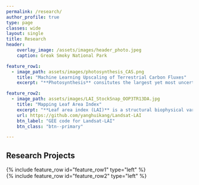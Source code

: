 ```yaml
---
permalink: /research/
author_profile: true
type: page
classes: wide
layout: single
title: Research
header:
    overlay_image: /assets/images/header_photo.jpeg
    caption: Greak Smoky National Park

feature_row1:
  - image_path: assets/images/photosynthesis_CAS.png
    title: "Machine Learning Upscaling of Terrestrial Carbon Fluxes"
    excerpt: "**Photosynthesis** consitutes the largest yet most uncertain flux in terrestrial carbon cycle. By far, the most accurate measurements of ecosystem-level photosynthesis, also called the Gross Primary Productivity (GPP), come from networks of eddy covariance flux towers. Flux sites, however, are only sparsely and evenly distributed, and thus unable to inform the spatial and temporal dynamics of GPP at global scale. Here we combine machine learning and physical constraints to upscale GPP measurements from flux tower sites to wall-to-wall global maps. We aim to rescontruct the temporal GPP variability induced by both climate and land surface changes."

feature_row2:
  - image_path: assets/images/LAI_StockSnap_OOP3TR13DA.jpg
    title: "Mapping Leaf Area Index"
    excerpt: "**Leaf area index (LAI)** is a structural biophysical variable describing the amount leaves that plant canopies have. It is major variables to understand carbon, water, and enbergy exchange between plant, soil, atmosphere. I use statistical and machine learning approaches to quantify LAI from local to global scales at high spatial resolutions, e.g. Landsat/Sentinel-2.  **Kang, Y.**, Ozdogan, M., Gao, F., Anderson, M. C., White, W. A., Yang, Y., Yang, Y., & Erickson, T. A. (2021). A data-driven approach to estimate leaf area index for Landsat images over the contiguous US. Remote Sensing of Environment, 258, 112383."  **Kang, Y.**, Özdoğan, M., Zipper, S. C., Román, M. O., Walker, J., Hong, S. Y., Marshall, M., Magliulo, V., Moreno, J., Alonso, L., Miyata, A., Kimball, B., & Loheide, S. P. (2016). How universal is the relationship between remotely sensed vegetation indices and crop leaf area index? A global assessment. Remote Sensing, 8(7), 597. 
    url: https://github.com/yanghuikang/Landsat-LAI
    btn_label: "GEE code for Landsat-LAI"
    btn_class: "btn--primary"

---
```


## Research Projects

{% include feature_row id="feature_row1" type="left" %}  
{% include feature_row id="feature_row2" type="left" %}

